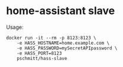 # home-assistant slave

Usage:

```
docker run -it --rm -p 8123:8123 \
    -e HASS_HOSTNAME=home.example.com \
    -e HASS_PASSWORD=mySecretAPIpassword \
    -e HASS_PORT=8123
    pschmitt/hass-slave
```
